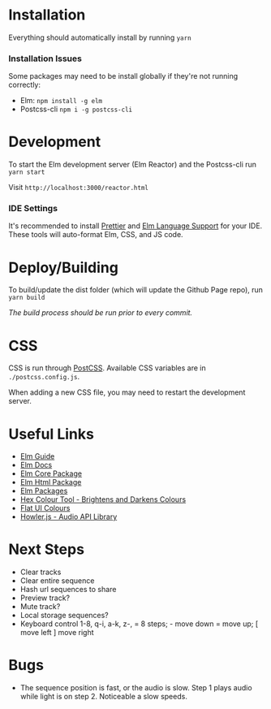 # Installation
Everything should automatically install by running
```yarn```

### Installation Issues
Some packages may need to be install globally if they're not running correctly:
- Elm: `npm install -g elm`
- Postcss-cli `npm i -g postcss-cli`

# Development
To start the Elm development server (Elm Reactor) and the Postcss-cli run
```yarn start```

Visit
```http://localhost:3000/reactor.html```

### IDE Settings
It's recommended to install [Prettier](https://packagecontrol.io/packages/JsPrettier) and [Elm Language Support](https://packagecontrol.io/packages/Elm%20Language%20Support) for your IDE. These tools will auto-format Elm, CSS, and JS code.

# Deploy/Building
To build/update the dist folder (which will update the Github Page repo), run
```yarn build```

*The build process should be run prior to every commit.*

# CSS
CSS is run through [PostCSS](http://postcss.org). Available CSS variables are in `./postcss.config.js`.

When adding a new CSS file, you may need to restart the development server.


# Useful Links
- [Elm Guide](https://guide.elm-lang.org)
- [Elm Docs](http://elm-lang.org/docs)
- [Elm Core Package](http://package.elm-lang.org/packages/elm-lang/core/latest/)
- [Elm Html Package](http://package.elm-lang.org/packages/elm-lang/html/latest/)
- [Elm Packages](http://package.elm-lang.org)
- [Hex Colour Tool - Brightens and Darkens Colours](http://www.cssfontstack.com/oldsites/hexcolortool/)
- [Flat UI Colours](http://flatuicolors.com)
- [Howler.js - Audio API Library](https://github.com/goldfire/howler.js)

# Next Steps
- Clear tracks
- Clear entire sequence
- Hash url sequences to share
- Preview track?
- Mute track?
- Local storage sequences?
- Keyboard control 1-8, q-i, a-k, z-, = 8 steps; - move down = move up; [ move left ] move right

# Bugs
- The sequence position is fast, or the audio is slow. Step 1 plays audio while light is on step 2. Noticeable a slow speeds.
